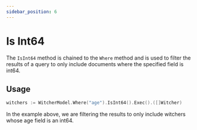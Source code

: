 ```yaml
---
sidebar_position: 6
---
```


# Is Int64

The `IsInt64` method is chained to the `Where` method and is used to filter the results of a query to only include documents where the specified field is int64.

## Usage

```go
witchers := WitcherModel.Where("age").IsInt64().Exec().([]Witcher)
```

In the example above, we are filtering the results to only include witchers whose age field is an int64.